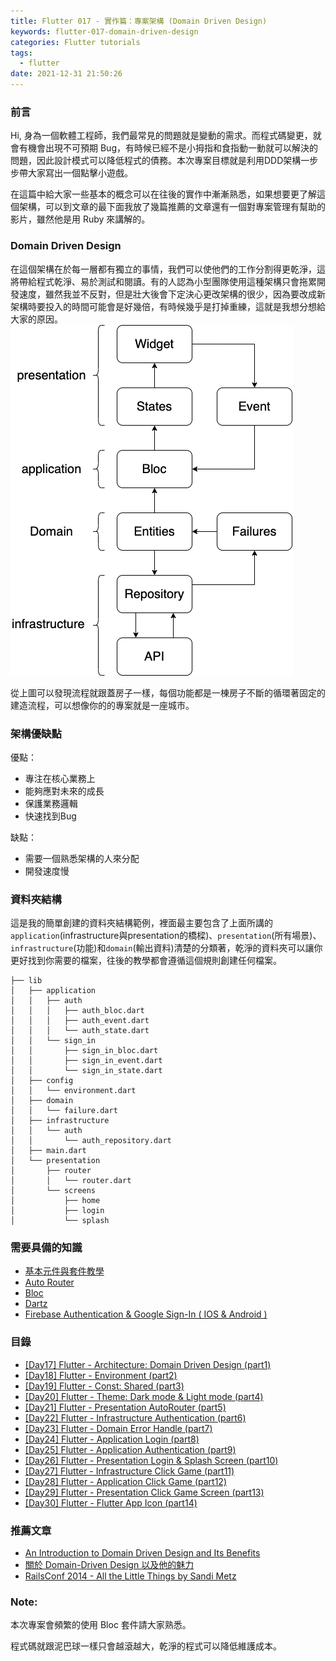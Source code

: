 ```yaml
---
title: Flutter 017 - 實作篇：專案架構 (Domain Driven Design)
keywords: flutter-017-domain-driven-design
categories: Flutter tutorials
tags:
  - flutter
date: 2021-12-31 21:50:26
---
```

### 前言
Hi, 身為一個軟體工程師，我們最常見的問題就是變動的需求。而程式碼變更，就會有機會出現不可預期 Bug，有時候已經不是小拇指和食指動一動就可以解決的問題，因此設計模式可以降低程式的債務。本次專案目標就是利用DDD架構一步步帶大家寫出一個點擊小遊戲。

在這篇中給大家一些基本的概念可以在往後的實作中漸漸熟悉，如果想要更了解這個架構，可以到文章的最下面我放了幾篇推薦的文章還有一個對專案管理有幫助的影片，雖然他是用 Ruby 來講解的。
<!-- more -->
### Domain Driven Design
在這個架構在於每一層都有獨立的事情，我們可以使他們的工作分割得更乾淨，這將帶給程式乾淨、易於測試和閱讀。有的人認為小型團隊使用這種架構只會拖累開發速度，雖然我並不反對，但是壯大後會下定決心更改架構的很少，因為要改成新架構時要投入的時間可能會是好幾倍，有時候幾乎是打掉重練，這就是我想分想給大家的原因。
![](https://raw.githubusercontent.com/Daviswww/triathlon_flutter/master/day17/image/NUHhgax.png)

從上圖可以發現流程就跟蓋房子一樣，每個功能都是一棟房子不斷的循環著固定的建造流程，可以想像你的的專案就是一座城市。

### 架構優缺點
優點：
- 專注在核心業務上
- 能夠應對未來的成長
- 保護業務邏輯
- 快速找到Bug

缺點：
- 需要一個熟悉架構的人來分配
- 開發速度慢


### 資料夾結構
這是我的簡單創建的資料夾結構範例，裡面最主要包含了上面所講的`application`(infrastructure與presentation的橋樑)、`presentation`(所有場景)、`infrastructure`(功能)和`domain`(輸出資料)清楚的分類著，乾淨的資料夾可以讓你更好找到你需要的檔案，往後的教學都會遵循這個規則創建任何檔案。
```
├── lib
│   ├── application
│   │   ├── auth
│   │   │   ├── auth_bloc.dart
│   │   │   ├── auth_event.dart
│   │   │   └── auth_state.dart
│   │   └── sign_in
│   │       ├── sign_in_bloc.dart
│   │       ├── sign_in_event.dart
│   │       └── sign_in_state.dart
│   ├── config
│   │   └── environment.dart
│   ├── domain
│   │   └── failure.dart
│   ├── infrastructure
│   │   └── auth
│   │       └── auth_repository.dart
│   ├── main.dart
│   └── presentation
│       ├── router
│       │   └── router.dart
│       └── screens
│           ├── home
│           ├── login
│           └── splash
```

### 需要具備的知識
- [基本元件與套件教學](https://chucs.github.io/flutter-001-root)
- [Auto Router](https://chucs.github.io/flutter-012-auto-router)
- [Bloc](https://chucs.github.io/flutter-013-bloc)
- [Dartz](https://chucs.github.io/flutter-015-dartz)
- [Firebase Authentication & Google Sign-In ( IOS & Android )](https://chucs.github.io/flutter-016-authentication)

### 目錄
- [[Day17] Flutter - Architecture: Domain Driven Design (part1)](https://chucs.github.io/flutter-017-domain-driven-design)
- [[Day18] Flutter - Environment (part2)](https://chucs.github.io/flutter-018-environment)
- [[Day19] Flutter - Const: Shared (part3)](https://chucs.github.io/flutter-019-const)
- [[Day20] Flutter - Theme: Dark mode & Light mode (part4)](https://chucs.github.io/flutter-020-theme)
- [[Day21] Flutter - Presentation AutoRouter (part5)](https://chucs.github.io/flutter-021-presentation-auto-router)
- [[Day22] Flutter - Infrastructure Authentication (part6)](https://chucs.github.io/flutter-022-infrastructure-authentication)
- [[Day23] Flutter - Domain Error Handle (part7)](https://chucs.github.io/flutter-023-domain-error-handle)
- [[Day24] Flutter - Application Login (part8)](https://chucs.github.io/flutter-024-application-login)
- [[Day25] Flutter - Application Authentication (part9)](https://chucs.github.io/flutter-025-application-authentication)
- [[Day26] Flutter - Presentation Login & Splash Screen (part10)](https://chucs.github.io/flutter-026-presentation-login)
- [[Day27] Flutter - Infrastructure Click Game (part11)](https://chucs.github.io/flutter-027-infrastructure-click-game)
- [[Day28] Flutter - Application Click Game (part12)](https://chucs.github.io/flutter-028-application-click-game)
- [[Day29] Flutter - Presentation Click Game Screen (part13)](https://chucs.github.io/flutter-029-presentation-click-game-screen)
- [[Day30] Flutter - Flutter App Icon (part14)](https://chucs.github.io/flutter-030-application-icon)

### 推薦文章
- [An Introduction to Domain Driven Design and Its Benefits](https://apiumhub.com/tech-blog-barcelona/introduction-domain-driven-design/)
- [關於 Domain-Driven Design 以及他的魅力](https://ithelp.ithome.com.tw/articles/10216645)
- [RailsConf 2014 - All the Little Things by Sandi Metz](https://youtu.be/8bZh5LMaSmE)

### Note:
本次專案會頻繁的使用 Bloc 套件請大家熟悉。

程式碼就跟泥巴球一樣只會越滾越大，乾淨的程式可以降低維護成本。